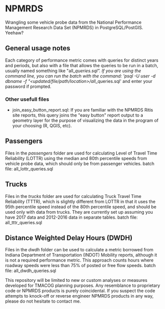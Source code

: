 # NPMRDS
Wrangling some vehicle probe data from the National Performance Management Research Data Set (NPMRDS) in PostgreSQL/PostGIS. Yeehaw?

## General usage notes
Each category of performance metric comes with queries for distinct years and periods, but also with a file that allows the queries to be run in a batch, usually named something like "all_<metric>_queries.sql". If you are using the command line, you can run the batch with the command: 'psql -U *user* -d *dbname* -f "<updated/file/path/location>/all_<metric>_queries.sql' and enter your password if prompted.

### Other usefull files
- join_easy_button_report.sql: If you are familiar with the NPMRDS Ritis site reports, this query joins the "easy button" report output to a geometry layer for the purpose of visualizing the data in the program of your choosing (R, QGIS, etc).


## Passengers
Files in the *passengers* folder are used for calculating Level of Travel Time Reliability (LOTTR) using the median and 80th percentile speeds from vehicle probe data, which should only be from passenger vehicles.
batch file: all_lottr_queries.sql

## Trucks
Files in the *trucks* folder are used for calculating Truck Travel Time Reliability (TTTR), which is slightly different from LOTTR in that it uses the 95th percentile speed instead of the 80th percentile speed, and should be used only with data from trucks. They are currently set up assuming you have 2017 data and 2012-2016 data in separate tables.
batch file: all_tttr_queries.sql 

## Distance Weighted Delay Hours (DWDH)
Files in the *dwdh* folder can be used to calculate a metric borrowed from Indiana Department of Transportation (INDOT) Mobility reports, although it is not a required performance metric. This approach counts hours where roadway speeds were less than 75% of posted or free flow speeds.
batch file: all_dwdh_queries.sql




This repository will be limited to new or custom analyses or measures developed for TMACOG planning purposes. Any resemblance to proprietary code or NPMRDS products is purely coincidental. If you suspect the code attempts to knock-off or reverse engineer NPMRDS products in any way, please do not hesitate to contact me.
